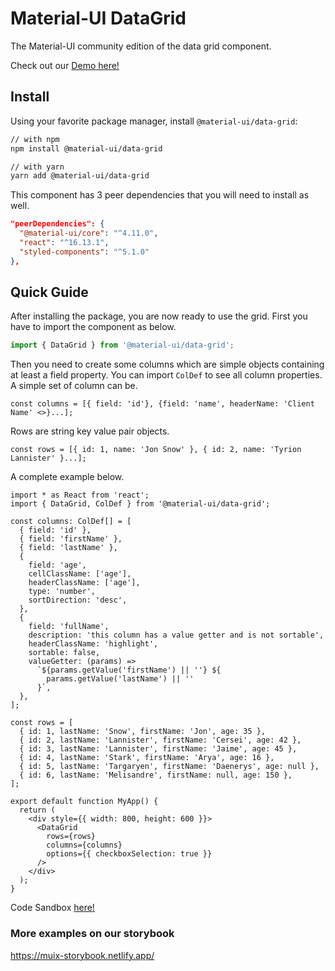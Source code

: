 # Material-UI DataGrid

The Material-UI community edition of the data grid component.

Check out our [Demo here!](https://muix-preview.netlify.app/#/grid)

## Install

Using your favorite package manager, install `@material-ui/data-grid`:

```sh
// with npm
npm install @material-ui/data-grid

// with yarn
yarn add @material-ui/data-grid
```

This component has 3 peer dependencies that you will need to install as well.

```json
"peerDependencies": {
  "@material-ui/core": "^4.11.0",
  "react": "^16.13.1",
  "styled-components": "^5.1.0"
},
```

## Quick Guide

After installing the package, you are now ready to use the grid.
First you have to import the component as below.

```js
import { DataGrid } from '@material-ui/data-grid';
```

Then you need to create some columns which are simple objects containing at least a field property.
You can import `ColDef` to see all column properties.
A simple set of column can be.

```tsx
const columns = [{ field: 'id'}, {field: 'name', headerName: 'Client Name' <>}...];
```

Rows are string key value pair objects.

```tsx
const rows = [{ id: 1, name: 'Jon Snow' }, { id: 2, name: 'Tyrion Lannister' }...];
```

A complete example below.

```tsx
import * as React from 'react';
import { DataGrid, ColDef } from '@material-ui/data-grid';

const columns: ColDef[] = [
  { field: 'id' },
  { field: 'firstName' },
  { field: 'lastName' },
  {
    field: 'age',
    cellClassName: ['age'],
    headerClassName: ['age'],
    type: 'number',
    sortDirection: 'desc',
  },
  {
    field: 'fullName',
    description: 'this column has a value getter and is not sortable',
    headerClassName: 'highlight',
    sortable: false,
    valueGetter: (params) =>
      `${params.getValue('firstName') || ''} ${
        params.getValue('lastName') || ''
      }`,
  },
];

const rows = [
  { id: 1, lastName: 'Snow', firstName: 'Jon', age: 35 },
  { id: 2, lastName: 'Lannister', firstName: 'Cersei', age: 42 },
  { id: 3, lastName: 'Lannister', firstName: 'Jaime', age: 45 },
  { id: 4, lastName: 'Stark', firstName: 'Arya', age: 16 },
  { id: 5, lastName: 'Targaryen', firstName: 'Daenerys', age: null },
  { id: 6, lastName: 'Melisandre', firstName: null, age: 150 },
];

export default function MyApp() {
  return (
    <div style={{ width: 800, height: 600 }}>
      <DataGrid
        rows={rows}
        columns={columns}
        options={{ checkboxSelection: true }}
      />
    </div>
  );
}
```

Code Sandbox [here!](https://codesandbox.io/s/get-started-grid-kkdn2)

### More examples on our storybook

https://muix-storybook.netlify.app/

